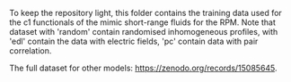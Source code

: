 To keep the repository light, this folder contains the training data used for
the c1 functionals of the mimic short-range fluids for the RPM.
Note that dataset with 'random' contain randomised inhomogeneous
profiles, with 'edl' contain the data with electric fields,
'pc' contain data with pair correlation.

The full dataset for other models: https://zenodo.org/records/15085645. 

